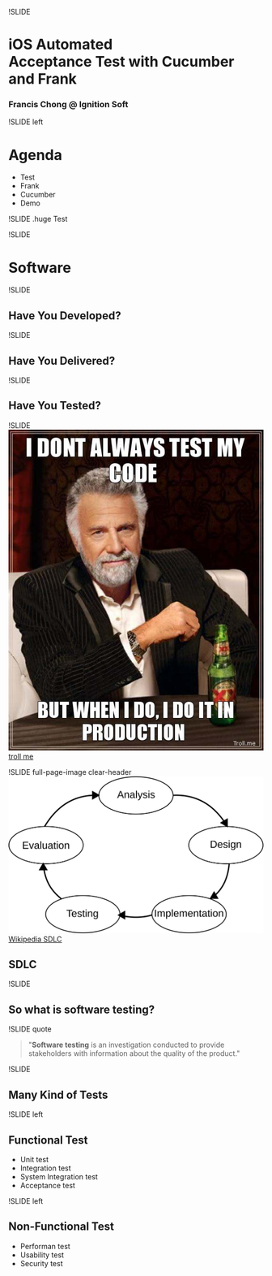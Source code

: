 !SLIDE 
# iOS Automated <br>Acceptance Test with Cucumber and Frank

### Francis Chong @ Ignition Soft

!SLIDE left
# Agenda #

* Test
* Frank
* Cucumber
* Demo

!SLIDE
.huge Test

!SLIDE
# Software

!SLIDE
## Have You Developed?

!SLIDE
## Have You Delivered?

!SLIDE
## Have You Tested?

!SLIDE
![](dont_test.png)  
[troll me](http://troll.me/i-dont-always-test-my-code-but-when-i-do-i-do-it-in-production/)

!SLIDE full-page-image clear-header
![](sdlc.svg)
[Wikipedia SDLC](http://en.wikipedia.org/wiki/Systems_Development_Life_Cycle)

## SDLC

!SLIDE
## So what is software testing?

!SLIDE quote

<blockquote>"<b>Software testing</b> is an investigation conducted to provide <span class="ign">stakeholders</span> with information about the <span class="ign">quality of the product</span>."</blockquote>

!SLIDE
## Many Kind of Tests

!SLIDE left
## Functional Test
  - Unit test
  - Integration test
  - System Integration test
  - Acceptance test

!SLIDE left
## Non-Functional Test
  - Performan test
  - Usability test
  - Security test